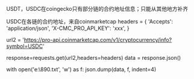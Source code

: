 USDT，USDC在coingecko只有部分链的合约地址信息；只能从其他地方补齐

USDC在各链的合约地址，来自coinmarketcap
headers = {
    'Accepts': 'application/json',
    'X-CMC_PRO_API_KEY': 'xxx',
}

url2 = 'https://pro-api.coinmarketcap.com/v1/cryptocurrency/info?symbol=USDC'

response=requests.get(url2,headers=headers)
data = response.json()

 with open('e:\\890.txt', 'w') as f:
     json.dump(data, f, indent=4)
